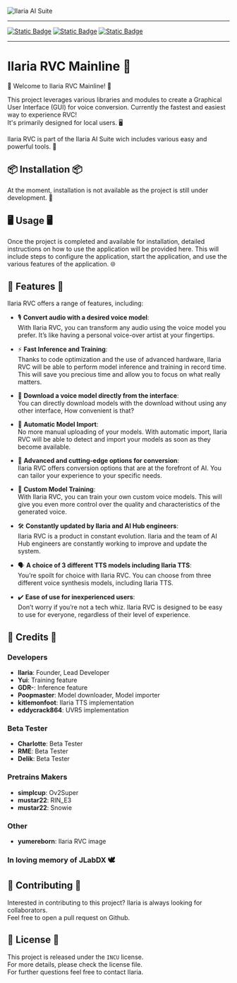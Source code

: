 ![Ilaria AI Suite](./ilariarvcmainline.png)
***
[![Static Badge](https://img.shields.io/badge/GitHub-Source%20Code-s?logo=GitHub)]([https://github.com/TheStingerX/Ilaria-RVC](https://github.com/TheStingerX/Ilaria-RVC-Mainline)) [![Static Badge](https://img.shields.io/badge/AI%20Hub-Discord%20Server-s?logo=Discord&color=%09%237289da)](https://discord.gg/aihub) [![Static Badge](https://img.shields.io/badge/Ko--Fi-s?logo=Ko-Fi&label=Support%20me%20on&labelColor=434b57&color=FF5E5B)](https://ko-fi.com/ilariaowo)
***
<p align="center">
  <h1>Ilaria RVC Mainline 💖</h1>
</p>

🎉 Welcome to Ilaria RVC Mainline! 🎉  
  
This project leverages various libraries and modules to create a Graphical User Interface (GUI) for voice conversion.
Currently the fastest and easiest way to experience RVC!  
It's primarily designed for local users. 🖥️   

Ilaria RVC is part of the Ilaria AI Suite wich includes various easy and powerful tools. 💖

## 📦 Installation 📦

At the moment, installation is not available as the project is still under development. 🚧

## 🖥️ Usage 🖥️

Once the project is completed and available for installation, detailed instructions on how to use the application will be provided here.
This will include steps to configure the application, start the application, and use the various features of the application. 🌐

## 🌟 Features 🌟

Ilaria RVC offers a range of features, including:

- 🎙️ **Convert audio with a desired voice model**:  
With Ilaria RVC, you can transform any audio using the voice model you prefer. It’s like having a personal voice-over artist at your fingertips.

- ⚡ **Fast Inference and Training**:  
Thanks to code optimization and the use of advanced hardware, Ilaria RVC will be able to perform model inference and training in record time.
This will save you precious time and allow you to focus on what really matters.

- 💾 **Download a voice model directly from the interface**:  
You can directly download models with the download without using any other interface, How convenient is that?

- 🔄 **Automatic Model Import**:  
No more manual uploading of your models. With automatic import, Ilaria RVC will be able to detect and import your models as soon as they become available.

- 🚀 **Advanced and cutting-edge options for conversion**:  
Ilaria RVC offers conversion options that are at the forefront of AI. You can tailor your experience to your specific needs.

- 🧠 **Custom Model Training**:  
With Ilaria RVC, you can train your own custom voice models. This will give you even more control over the quality and characteristics of the generated voice.

- 🛠️ **Constantly updated by Ilaria and AI Hub engineers**:  
Ilaria RVC is a product in constant evolution. Ilaria and the team of AI Hub engineers are constantly working to improve and update the system.

- 🗣️ **A choice of 3 different TTS models including Ilaria TTS**:  
You’re spoilt for choice with Ilaria RVC. You can choose from three different voice synthesis models, including Ilaria TTS.

- ✔️ **Ease of use for inexperienced users**:  
Don’t worry if you’re not a tech whiz. Ilaria RVC is designed to be easy to use for everyone, regardless of their level of experience.

## 🙏 Credits 🙏

### Developers

- **Ilaria**: Founder, Lead Developer
- **Yui**: Training feature
- **GDR-**: Inference feature
- **Poopmaster**: Model downloader, Model importer
- **kitlemonfoot**: Ilaria TTS implementation
- **eddycrack864**: UVR5 implementation

### Beta Tester

- **Charlotte**: Beta Tester
- **RME**: Beta Tester
- **Delik**: Beta Tester

### Pretrains Makers

- **simplcup**: Ov2Super
- **mustar22**: RIN_E3
- **mustar22**: Snowie

### Other

- **yumereborn**: Ilaria RVC image

### **In loving memory of JLabDX** 🕊️


## 🤝 Contributing 🤝

Interested in contributing to this project? Ilaria is always looking for collaborators.  
Feel free to open a pull request on Github.

## 📄 License 📄

This project is released under the `INCU` license.  
For more details, please check the license file.  
For further questions feel free to contact Ilaria.
